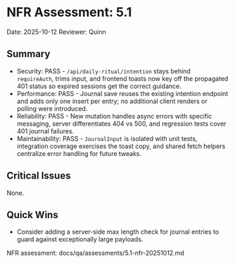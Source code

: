 # NFR Assessment: 5.1

Date: 2025-10-12
Reviewer: Quinn

## Summary

- Security: PASS - `/api/daily-ritual/intention` stays behind `requireAuth`, trims input, and frontend toasts now key off the propagated 401 status so expired sessions get the correct guidance.
- Performance: PASS - Journal save reuses the existing intention endpoint and adds only one insert per entry; no additional client renders or polling were introduced.
- Reliability: PASS - New mutation handles async errors with specific messaging, server differentiates 404 vs 500, and regression tests cover 401 journal failures.
- Maintainability: PASS - `JournalInput` is isolated with unit tests, integration coverage exercises the toast copy, and shared fetch helpers centralize error handling for future tweaks.

## Critical Issues

None.

## Quick Wins

- Consider adding a server-side max length check for journal entries to guard against exceptionally large payloads.

NFR assessment: docs/qa/assessments/5.1-nfr-20251012.md
